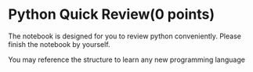 # Python Quick Review(0 points)

The notebook is designed for you to review python conveniently. Please finish the notebook by yourself.

You may reference the structure to learn any new programming language
